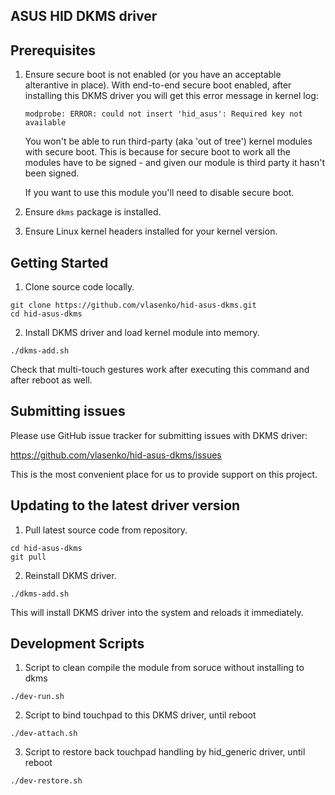 ## ASUS HID DKMS driver

## Prerequisites

1. Ensure secure boot is not enabled (or you have an acceptable alterantive in place). With end-to-end secure boot enabled, 
after installing this DKMS driver you will get this error message in kernel log:

    ```
    modprobe: ERROR: could not insert 'hid_asus': Required key not available
    ```

    You won't be able to run third-party (aka 'out of tree') kernel modules with 
    secure boot. This is because for secure boot to work all the modules 
    have to be signed - and given our module is third party it hasn't been signed.

    If you want to use this module you'll need to disable secure boot.

2. Ensure `dkms` package is installed.

3. Ensure Linux kernel headers installed for your kernel version.

## Getting Started

1. Clone source code locally.

  ```
  git clone https://github.com/vlasenko/hid-asus-dkms.git
  cd hid-asus-dkms
  ```

2. Install DKMS driver and load kernel module into memory.

  ```
  ./dkms-add.sh
  ```

Check that multi-touch gestures work after executing this command
and after reboot as well.

## Submitting issues

Please use GitHub issue tracker for submitting issues with DKMS driver:

https://github.com/vlasenko/hid-asus-dkms/issues

This is the most convenient place for us to provide support on this project.

## Updating to the latest driver version

1. Pull latest source code from repository.
  ```
  cd hid-asus-dkms
  git pull
  ```

2. Reinstall DKMS driver.

  ```
  ./dkms-add.sh
  ```

This will install DKMS driver into the system and reloads it immediately.

## Development Scripts

1. Script to clean compile the module from soruce without installing to dkms
  ```
  ./dev-run.sh
  ```
2. Script to bind touchpad to this DKMS driver, until reboot
  ```
  ./dev-attach.sh
  ```
3. Script to restore back touchpad handling by hid_generic driver, until reboot
  ```
  ./dev-restore.sh
  ```
